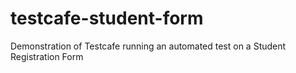 # testcafe-student-form
Demonstration of Testcafe running an automated test on a Student Registration Form
